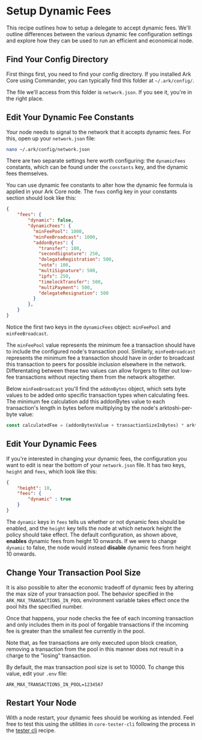# Setup Dynamic Fees

This recipe outlines how to setup a delegate to accept dynamic fees. We'll outline differences between the various dynamic fee configuration settings and explore how they can be used to run an efficient and economical node.

## Find Your Config Directory

First things first, you need to find your config directory. If you installed Ark Core using Commander, you can typically find this folder at `~/.ark/config/`.

The file we'll access from this folder is `network.json`. If you see it, you're in the right place.

## Edit Your Dynamic Fee Constants

Your node needs to signal to the network that it accepts dynamic fees. For this, open up your `network.json` file:
```bash
nano ~/.ark/config/network.json
```
There are two separate settings here worth configuring: the `dynamicFees` constants, which can be found under the `constants` key, and the dynamic fees themselves.

You can use dynamic fee constants to alter how the dynamic fee formula is applied in your Ark Core node. The `fees` config key in your constants section should look like this:
```json
{   
    "fees": {
        "dynamic": false,
        "dynamicFees": {
          "minFeePool": 1000,
          "minFeeBroadcast": 1000,
          "addonBytes": {
            "transfer": 100,
            "secondSignature": 250,
            "delegateRegistration": 500,
            "vote": 100,
            "multiSignature": 500,
            "ipfs": 250,
            "timelockTransfer": 500,
            "multiPayment": 500,
            "delegateResignation": 500
          }
        },
    }
}
```
Notice the first two keys in the `dynamicFees` object: `minFeePool` and `minFeeBroadcast`. 

The `minFeePool` value represents the minimum fee a transaction should have to include the configured node's transaction pool. Similarly, `minFeeBroadcast` represents the minimum fee a transaction should have in order to broadcast this transaction to peers for possible inclusion elsewhere in the network. Differentating between these two values can allow forgers to filter out low-fee transactions without rejecting them from the network altogether.

Below `minFeeBroadcast` you'll find the `addonBytes` object, which sets byte values to be added onto specific transaction types when calculating fees. The minimum fee calculation add this addonBytes value to each transaction's length in bytes before multiplying by the node's arktoshi-per-byte value:
```js
const calculatedFee = (addonBytesValue + transactionSizeInBytes) * arktoshiPerByte
```
## Edit Your Dynamic Fees

If you're interested in changing your dynamic fees, the configuration you want to edit is near the bottom of your `network.json` file. It has two keys, `height` and `fees`, which look like this:  
```json
{
    "height": 10,
    "fees": {
        "dynamic" : true
    }
}
```
The `dynamic` keys in `fees` tells us whether or not dynamic fees should be enabled, and the `height` key tells the node at which network height the policy should take effect. The default configuration, as shown above, **enables** dynamic fees from height 10 onwards. If we were to change `dynamic` to false, the node would instead **disable** dynamic fees from height 10 onwards.

## Change Your Transaction Pool Size

It is also possible to alter the economic tradeoff of dynamic fees by altering the max size of your transaction pool. The behavior specified in the `ARK_MAX_TRANSACTIONS_IN_POOL` environment variable takes effect once the pool hits the specified number. 

Once that happens, your node checks the fee of each incoming transaction and only includes them in its pool of forgable transactions if the incoming fee is greater than the smallest fee currently in the pool. 

Note that, as fee transactions are only executed upon block creation, removing a transaction from the pool in this manner does not result in a charge to the "losing" transaction. 

By default, the max transaction pool size is set to 10000. To change this value, edit your `.env` file:
```env
ARK_MAX_TRANSACTIONS_IN_POOL=1234567
```
## Restart Your Node

With a node restart, your dynamic fees should be working as intended. Feel free to test this using the utilities in `core-tester-cli` following the process in the [tester cli](https://docs.ark.io/cookbook/developer/tester-cli-transaction.html) recipe.